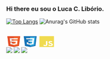 ### Hi there  eu sou o Luca  C. Libório.

[![Top Langs](https://github-readme-stats.vercel.app/api/top-langs/?username=lucacliborio&layout=compact&theme=radical)](https://github.com/lucacliborio/github-readme-stats)
![Anurag's GitHub stats](https://github-readme-stats.vercel.app/api?username=lucacliborio&show_icons=true&theme=radical)

<div style="display: inline_block"><br>
  <img align="center" alt="Luca-HTML" height="30" width="40" src="https://raw.githubusercontent.com/devicons/devicon/master/icons/html5/html5-original.svg">
  <img align="center" alt="Luca-CSS" height="30" width="40" src="https://raw.githubusercontent.com/devicons/devicon/master/icons/css3/css3-original.svg">
  <img align="center" alt="Luca-Js" height="30" width="40" src="https://raw.githubusercontent.com/devicons/devicon/master/icons/javascript/javascript-plain.svg">
</div>  
 
 
<div> 
  <a href="https://www.linkedin.com/in/luca-c-lib%C3%B3rio-26a954261/" target="_blank"><img src="https://img.shields.io/badge/-LinkedIn-%230077B5?style=for-the-badge&logo=linkedin&logoColor=white" target="_blank"></a>
  <a href = "mailto:lucaliborio33@gmail.com"><img src="https://img.shields.io/badge/-Gmail-%23333?style=for-the-badge&logo=gmail&logoColor=white" target="_blank"></a>
  <a href="https://www.instagram.com/lucac_l/" target="_blank"><img src="https://img.shields.io/badge/-Instagram-%23E4405F?style=for-the-badge&logo=instagram&logoColor=white" target="_blank"></a>
  
</div>

